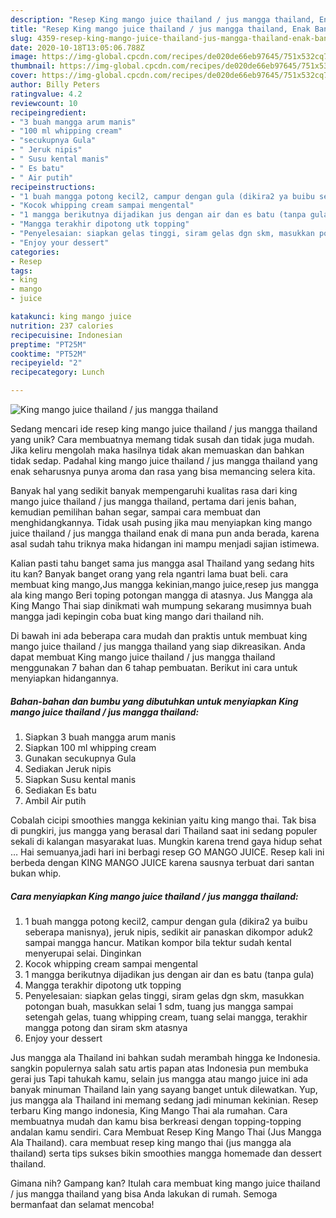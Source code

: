 ```yaml
---
description: "Resep King mango juice thailand / jus mangga thailand, Enak Banget"
title: "Resep King mango juice thailand / jus mangga thailand, Enak Banget"
slug: 4359-resep-king-mango-juice-thailand-jus-mangga-thailand-enak-banget
date: 2020-10-18T13:05:06.788Z
image: https://img-global.cpcdn.com/recipes/de020de66eb97645/751x532cq70/king-mango-juice-thailand-jus-mangga-thailand-foto-resep-utama.jpg
thumbnail: https://img-global.cpcdn.com/recipes/de020de66eb97645/751x532cq70/king-mango-juice-thailand-jus-mangga-thailand-foto-resep-utama.jpg
cover: https://img-global.cpcdn.com/recipes/de020de66eb97645/751x532cq70/king-mango-juice-thailand-jus-mangga-thailand-foto-resep-utama.jpg
author: Billy Peters
ratingvalue: 4.2
reviewcount: 10
recipeingredient:
- "3 buah mangga arum manis"
- "100 ml whipping cream"
- "secukupnya Gula"
- " Jeruk nipis"
- " Susu kental manis"
- " Es batu"
- " Air putih"
recipeinstructions:
- "1 buah mangga potong kecil2, campur dengan gula (dikira2 ya buibu seberapa manisnya), jeruk nipis, sedikit air panaskan dikompor aduk2 sampai mangga hancur. Matikan kompor bila tektur sudah kental menyerupai selai. Dinginkan"
- "Kocok whipping cream sampai mengental"
- "1 mangga berikutnya dijadikan jus dengan air dan es batu (tanpa gula)"
- "Mangga terakhir dipotong utk topping"
- "Penyelesaian: siapkan gelas tinggi, siram gelas dgn skm, masukkan potongan buah, masukkan selai 1 sdm, tuang jus mangga sampai setengah gelas, tuang whipping cream, tuang selai mangga, terakhir mangga potong dan siram skm atasnya"
- "Enjoy your dessert"
categories:
- Resep
tags:
- king
- mango
- juice

katakunci: king mango juice 
nutrition: 237 calories
recipecuisine: Indonesian
preptime: "PT25M"
cooktime: "PT52M"
recipeyield: "2"
recipecategory: Lunch

---
```



![King mango juice thailand / jus mangga thailand](https://img-global.cpcdn.com/recipes/de020de66eb97645/751x532cq70/king-mango-juice-thailand-jus-mangga-thailand-foto-resep-utama.jpg)

Sedang mencari ide resep king mango juice thailand / jus mangga thailand yang unik? Cara membuatnya memang tidak susah dan tidak juga mudah. Jika keliru mengolah maka hasilnya tidak akan memuaskan dan bahkan tidak sedap. Padahal king mango juice thailand / jus mangga thailand yang enak seharusnya punya aroma dan rasa yang bisa memancing selera kita.

Banyak hal yang sedikit banyak mempengaruhi kualitas rasa dari king mango juice thailand / jus mangga thailand, pertama dari jenis bahan, kemudian pemilihan bahan segar, sampai cara membuat dan menghidangkannya. Tidak usah pusing jika mau menyiapkan king mango juice thailand / jus mangga thailand enak di mana pun anda berada, karena asal sudah tahu triknya maka hidangan ini mampu menjadi sajian istimewa.

Kalian pasti tahu banget sama jus mangga asal Thailand yang sedang hits itu kan? Banyak banget orang yang rela ngantri lama buat beli. cara membuat king mango,Jus mangga kekinian,mango juice,resep jus mangga ala king mango Beri toping potongan mangga di atasnya. Jus Mangga ala King Mango Thai siap dinikmati wah mumpung sekarang musimnya buah mangga jadi kepingin coba buat king mango dari thailand nih.


Di bawah ini ada beberapa cara mudah dan praktis untuk membuat king mango juice thailand / jus mangga thailand yang siap dikreasikan. Anda dapat membuat King mango juice thailand / jus mangga thailand menggunakan 7 bahan dan 6 tahap pembuatan. Berikut ini cara untuk menyiapkan hidangannya.

<!--inarticleads1-->

##### Bahan-bahan dan bumbu yang dibutuhkan untuk menyiapkan King mango juice thailand / jus mangga thailand:

1. Siapkan 3 buah mangga arum manis
1. Siapkan 100 ml whipping cream
1. Gunakan secukupnya Gula
1. Sediakan  Jeruk nipis
1. Siapkan  Susu kental manis
1. Sediakan  Es batu
1. Ambil  Air putih


Cobalah cicipi smoothies mangga kekinian yaitu king mango thai. Tak bisa di pungkiri, jus mangga yang berasal dari Thailand saat ini sedang populer sekali di kalangan masyarakat luas. Mungkin karena trend gaya hidup sehat … Hai semuanya,jadi hari ini berbagi resep GO MANGO JUICE. Resep kali ini berbeda dengan KING MANGO JUICE karena sausnya terbuat dari santan bukan whip. 

<!--inarticleads2-->

##### Cara menyiapkan King mango juice thailand / jus mangga thailand:

1. 1 buah mangga potong kecil2, campur dengan gula (dikira2 ya buibu seberapa manisnya), jeruk nipis, sedikit air panaskan dikompor aduk2 sampai mangga hancur. Matikan kompor bila tektur sudah kental menyerupai selai. Dinginkan
1. Kocok whipping cream sampai mengental
1. 1 mangga berikutnya dijadikan jus dengan air dan es batu (tanpa gula)
1. Mangga terakhir dipotong utk topping
1. Penyelesaian: siapkan gelas tinggi, siram gelas dgn skm, masukkan potongan buah, masukkan selai 1 sdm, tuang jus mangga sampai setengah gelas, tuang whipping cream, tuang selai mangga, terakhir mangga potong dan siram skm atasnya
1. Enjoy your dessert


Jus mangga ala Thailand ini bahkan sudah merambah hingga ke Indonesia. sangkin populernya salah satu artis papan atas Indonesia pun membuka gerai jus Tapi tahukah kamu, selain jus mangga atau mango juice ini ada banyak minuman Thailand lain yang sayang banget untuk dilewatkan. Yup, jus mangga ala Thailand ini memang sedang jadi minuman kekinian. Resep terbaru King mango indonesia, King Mango Thai ala rumahan. Cara membuatnya mudah dan kamu bisa berkreasi dengan topping-topping andalan kamu sendiri. Cara Membuat Resep King Mango Thai (Jus Mangga Ala Thailand). cara membuat resep king mango thai (jus mangga ala thailand) serta tips sukses bikin smoothies mangga homemade dan dessert thailand. 

Gimana nih? Gampang kan? Itulah cara membuat king mango juice thailand / jus mangga thailand yang bisa Anda lakukan di rumah. Semoga bermanfaat dan selamat mencoba!
